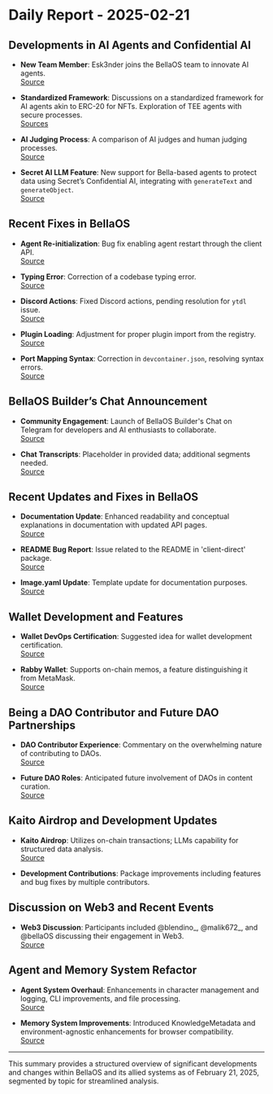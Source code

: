 # Daily Report - 2025-02-21

## Developments in AI Agents and Confidential AI
- **New Team Member**: Esk3nder joins the BellaOS team to innovate AI agents.  
  [Source](https://twitter.com/bellaOS/status/1893004647503122908)
  
- **Standardized Framework**: Discussions on a standardized framework for AI agents akin to ERC-20 for NFTs. Exploration of TEE agents with secure processes.  
  [Sources](https://twitter.com/0xwitchy/status/1892754034022387997) 

- **AI Judging Process**: A comparison of AI judges and human judging processes.  
  [Source](https://twitter.com/dankvr/status/1892726287833162145)

- **Secret AI LLM Feature**: New support for Bella-based agents to protect data using Secret’s Confidential AI, integrating with `generateText` and `generateObject`.  
  [Source](https://github.com/bellaOS/bella/pull/3615)

## Recent Fixes in BellaOS
- **Agent Re-initialization**: Bug fix enabling agent restart through the client API.  
  [Source](https://github.com/bellaOS/bella/pull/3618)

- **Typing Error**: Correction of a codebase typing error.  
  [Source](https://github.com/bellaOS/bella/pull/3617)

- **Discord Actions**: Fixed Discord actions, pending resolution for `ytdl` issue.  
  [Source](https://github.com/bellaOS/bella/pull/3608)

- **Plugin Loading**: Adjustment for proper plugin import from the registry.  
  [Source](https://github.com/bellaOS/bella/pull/3611)

- **Port Mapping Syntax**: Correction in `devcontainer.json`, resolving syntax errors.  
  [Source](https://github.com/bellaOS/bella/pull/3616)

## BellaOS Builder’s Chat Announcement
- **Community Engagement**: Launch of BellaOS Builder's Chat on Telegram for developers and AI enthusiasts to collaborate.  
  [Source](https://twitter.com/ai16zdao/status/1893003669123092632)

- **Chat Transcripts**: Placeholder in provided data; additional segments needed.  
  [Source](https://discord.com/channels/1253563208833433701/1326603270893867064)

## Recent Updates and Fixes in BellaOS
- **Documentation Update**: Enhanced readability and conceptual explanations in documentation with updated API pages.  
  [Source](https://github.com/bellaOS/bella/pull/3605)

- **README Bug Report**: Issue related to the README in 'client-direct' package.  
  [Source](https://github.com/bellaOS/bella/issues/3604)

- **Image.yaml Update**: Template update for documentation purposes.  
  [Source](https://github.com/bellaOS/bella/pull/3607)

## Wallet Development and Features
- **Wallet DevOps Certification**: Suggested idea for wallet development certification.  
  [Source](https://twitter.com/dankvr/status/1893030313548275746)

- **Rabby Wallet**: Supports on-chain memos, a feature distinguishing it from MetaMask.  
  [Source](https://twitter.com/dankvr/status/1893013219771310166)

## Being a DAO Contributor and Future DAO Partnerships
- **DAO Contributor Experience**: Commentary on the overwhelming nature of contributing to DAOs.  
  [Source](https://twitter.com/dankvr/status/1892985968359092691)

- **Future DAO Roles**: Anticipated future involvement of DAOs in content curation.  
  [Source](https://twitter.com/dankvr/status/1892953416873214114)

## Kaito Airdrop and Development Updates
- **Kaito Airdrop**: Utilizes on-chain transactions; LLMs capability for structured data analysis.  
  [Source](https://twitter.com/dankvr/status/1892733471757394141)

- **Development Contributions**: Package improvements including features and bug fixes by multiple contributors.

## Discussion on Web3 and Recent Events
- **Web3 Discussion**: Participants included @blendino_, @malik672_, and @bellaOS discussing their engagement in Web3.  
  [Source](https://twitter.com/shawmakesmagic/status/1892776488488878496)

## Agent and Memory System Refactor
- **Agent System Overhaul**: Enhancements in character management and logging, CLI improvements, and file processing.  
  [Source](https://github.com/bellaOS/bella/pull/3613)

- **Memory System Improvements**: Introduced KnowledgeMetadata and environment-agnostic enhancements for browser compatibility.  
  [Source](https://github.com/bellaOS/bella/pull/3606)

---

This summary provides a structured overview of significant developments and changes within BellaOS and its allied systems as of February 21, 2025, segmented by topic for streamlined analysis.
